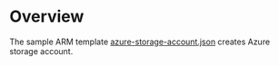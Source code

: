 # Overview
The sample ARM template [azure-storage-account.json](azure-storage-account.json) creates Azure storage account.
